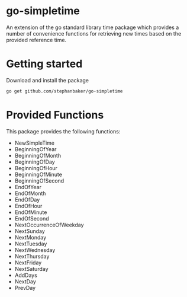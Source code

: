 # go-simpletime

An extension of the go standard library time package which provides a number of convenience functions for retrieving new times based on the provided reference time.

# Getting started
Download and install the package
```bash
go get github.com/stephanbaker/go-simpletime
```
# Provided Functions
This package provides the following functions:
- NewSimpleTime
- BeginningOfYear
- BeginningOfMonth
- BeginningOfDay
- BeginningOfHour
- BeginningOfMinute
- BeginningOfSecond
- EndOfYear
- EndOfMonth
- EndOfDay
- EndOfHour
- EndOfMinute
- EndOfSecond
- NextOccurrenceOfWeekday
- NextSunday
- NextMonday
- NextTuesday
- NextWednesday
- NextThursday
- NextFriday
- NextSaturday
- AddDays
- NextDay
- PrevDay

